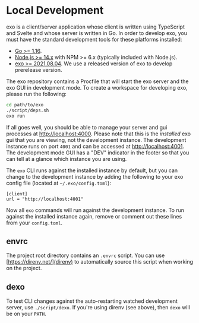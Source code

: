 # Local Development

exo is a client/server application whose client is written using TypeScript and Svelte and whose server is written in Go. In order to develop exo, you must have the standard development tools for these platforms installed:

- [Go >= 1.16](https://golang.org/doc/install).
- [Node.js >= 14.x](https://nodejs.org/en/download/) with NPM >= 6.x (typically included with Node.js).
- [exo >= 2021.08.04](https://exo.deref.io). We use a released version of exo to develop prerelease version.

The exo repository contains a Procfile that will start the exo server and the exo GUI in development mode. To create a workspace for developing exo, please run the following:

```bash
cd path/to/exo
./script/deps.sh
exo run
```

If all goes well, you should be able to manage your server and gui processes at [http://localhost:4000](http://localhost:4000). Please note that this is the _installed_ exo gui that you are viewing, not the development instance. The development instance runs on port `4001` and can be accessed at [http://localhost:4001](http://localhost:4001). The development mode GUI has a "DEV" indicator in the footer so that you can tell at a glance which instance you are using.

The `exo` CLI runs against the installed instance by default, but you can change to the development instance by adding the following to your exo config file (located at `~/.exo/config.toml`):

```
[client]
url = "http://localhost:4001"
```

Now all `exo` commands will run against the development instance. To run against the installed instance again, remove or comment out these lines from your `config.toml`.

## envrc

The project root directory contains an `.envrc` script. You can use
[https://direnv.net/](direnv) to automatically source this script when
working on the project.

## dexo

To test CLI changes against the auto-restarting watched development server, use
`./script/dexo`. If you're using direnv (see above), then `dexo` will be on
your `PATH`.

